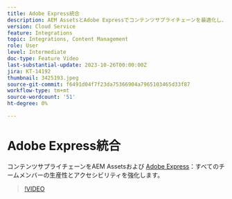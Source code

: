 ```yaml
---
title: Adobe Express統合
description: AEM AssetsとAdobe Expressでコンテンツサプライチェーンを最適化し、すべてのチームメンバーの生産性とアクセシビリティを高める方法を説明します。
version: Cloud Service
feature: Integrations
topic: Integrations, Content Management
role: User
level: Intermediate
doc-type: Feature Video
last-substantial-update: 2023-10-26T00:00:00Z
jira: KT-14192
thumbnail: 3425193.jpeg
source-git-commit: f6491d04f7f23da75366904a7965103465d33f87
workflow-type: tm+mt
source-wordcount: '51'
ht-degree: 0%

---
```



# Adobe Express統合

コンテンツサプライチェーンをAEM Assetsおよび [Adobe Express](https://www.adobe.com/express/)：すべてのチームメンバーの生産性とアクセシビリティを強化します。

>[!VIDEO](https://video.tv.adobe.com/v/3425193/?learn=on)
